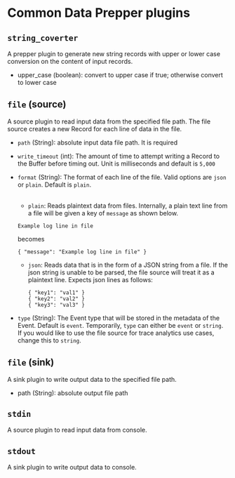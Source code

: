 # Common Data Prepper plugins

## `string_coverter`

A prepper plugin to generate new string records with upper or lower case conversion on the content of input records.

- upper_case (boolean): convert to upper case if true; otherwise convert to lower case

## `file` (source)

A source plugin to read input data from the specified file path. The file source creates a new Record for each line of data in the file.

* `path` (String): absolute input data file path. It is required
  
* `write_timeout` (int): The amount of time to attempt writing a Record to the Buffer before timing out. Unit is milliseconds and default is `5,000`  
  
* `format` (String): The format of each line of the file. Valid options are `json` or `plain`. Default is `plain`.
  <br></br>
    * `plain`: Reads plaintext data from files. Internally, a plain text line from a file will be given a key of `message` as shown below.
    ```
    Example log line in file
    ```
  becomes 
    ```
    { "message": "Example log line in file" }
    ```
  
    * `json`: Reads data that is in the form of a JSON string from a file. If the json string is unable to be parsed, the file source will treat it as a plaintext line.
  Expects json lines as follows:
      ```
      { "key1": "val1" }
      { "key2": "val2" }
      { "key3": "val3" }
      ```
            
  
  
* `type` (String): The Event type that will be stored in the metadata of the Event. Default is `event`. 
Temporarily, `type` can either be `event` or `string`. If you would like to use the file source for trace analytics use cases, 
  change this to `string`.

## `file` (sink)

A sink plugin to write output data to the specified file path.

- path (String): absolute output file path

## `stdin`

A source plugin to read input data from console.

## `stdout`

A sink plugin to write output data to console.
